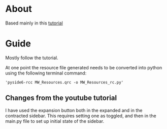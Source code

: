 # About
Based mainly in this [tutorial](https://www.youtube.com/watch?v=7DXxQV47jOU&)

# Guide
Mostly follow the tutorial.

At one point the resource file generated needs to be converted into python using the following terminal command:
    
    'pyside6-rcc MW_Resources.qrc -o MW_Resources_rc.py'

## Changes from the youtube tutorial
I have used the expansion button both in the expanded and in the contracted sidebar. This requires setting one as toggled, and then in the main.py file to set up initial state of the sidebar.